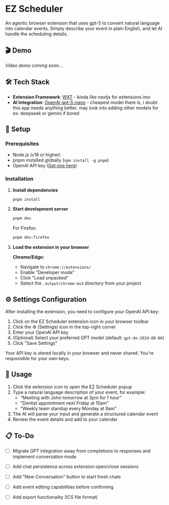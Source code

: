 # EZ Scheduler

An agentic browser extension that uses gpt-5 to convert natural language into calendar events. Simply describe your event in plain English, and let AI handle the scheduling details.

## 🎬 Demo

_Video demo coming soon..._

<!-- Placeholder for demo video -->

## 🛠️ Tech Stack

- **Extension Framework**: [WXT](https://wxt.dev/) - kinda like nextjs for extensions imo
- **AI Integration**: [OpenAI gpt-5-nano](https://openai.com/) - cheapest model there is, i doubt this app needs anything better. may look into adding other models for ex: deepseek or gemini if bored


## 🚀 Setup

### Prerequisites

- Node.js (v18 or higher)
- pnpm installed globally (`npm install -g pnpm`)
- OpenAI API key ([Get one here](https://platform.openai.com/api-keys))

### Installation

1. **Install dependencies**
   ```bash
   pnpm install
   ```

2. **Start development server**
   ```bash
   pnpm dev
   ```

   For Firefox:
   ```bash
   pnpm dev:firefox
   ```

3. **Load the extension in your browser**

   **Chrome/Edge:**
   - Navigate to `chrome://extensions/`
   - Enable "Developer mode"
   - Click "Load unpacked"
   - Select the `.output/chrome-mv3` directory from your project

## ⚙️ Settings Configuration

After installing the extension, you need to configure your OpenAI API key:

1. Click on the EZ Scheduler extension icon in your browser toolbar
2. Click the ⚙️ (Settings) icon in the top-right corner
3. Enter your OpenAI API key
4. (Optional) Select your preferred GPT model (default: `gpt-4o-2024-08-06`)
5. Click "Save Settings"

Your API key is stored locally in your browser and never shared.  You're responsible for your own keys. 

## 📝 Usage

1. Click the extension icon to open the EZ Scheduler popup
2. Type a natural language description of your event, for example:
   - "Meeting with John tomorrow at 3pm for 1 hour"
   - "Dentist appointment next Friday at 10am"
   - "Weekly team standup every Monday at 9am"
3. The AI will parse your input and generate a structured calendar event
4. Review the event details and add to your calendar

## 📋 To-Do

- [ ] Migrate GPT integration away from completions to responses and implement conversation mode
- [ ] Add chat persistence across extension open/close sessions
- [ ] Add "New Conversation" button to start fresh chats
- [ ] Add event editing capabilities before confirming
- [ ] Add export functionality (ICS file format)






